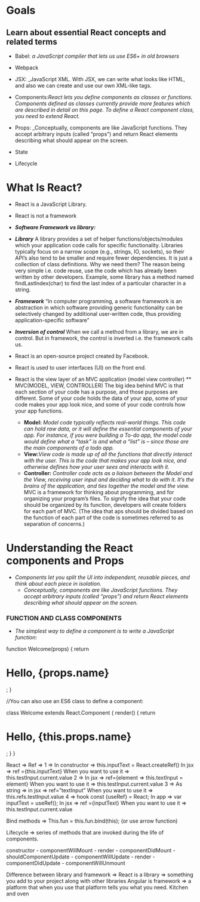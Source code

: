 # Goals

## Learn about essential React concepts and related terms

- Babel: _a JavaScript compiler that lets us use ES6+ in old browsers_
- Webpack
- JSX: \_JavaScript XML. With JSX, we can write what looks like HTML, and also we can create and use our own XML-like tags.
- Components:_React lets you define components as classes or functions. Components defined as classes currently provide more features which are described in detail on this page. To define a React component class, you need to extend React._

- Props: \_Conceptually, components are like JavaScript functions. They accept arbitrary inputs (called “props”) and return React elements describing what should appear on the screen.
- State
- Lifecycle

# What Is React?

- React is a JavaScript Library.
- React is not a framework
- **_Software Framework vs library:_**
- **_Library_** A library provides a set of helper functions/objects/modules which your application code calls for specific functionality. Libraries typically focus on a narrow scope (e.g., strings, IO, sockets), so their API’s also tend to be smaller and require fewer dependencies. It is just a collection of class definitions. Why we need them? The reason being very simple i.e. code reuse, use the code which has already been written by other developers. Example, some library has a method named findLastIndex(char) to find the last index of a particular character in a string.
- **_Framework_**
  “In computer programming, a software framework is an abstraction in which software providing generic functionality can be selectively changed by additional user-written code, thus providing application-specific software”

- **_Inversion of control_**
  When we call a method from a library, we are in control. But in framework, the control is inverted i.e. the framework calls us.

- React is an open-source project created by Facebook.
- React is used to user interfaces (UI) on the front end.
- React is the view layer of an MVC application (model view controller)
  \*\* MVC(MODEL, VIEW, CONTROLLER) The big idea behind MVC is that each section of your code has a purpose, and those purposes are different. Some of your code holds the data of your app, some of your code makes your app look nice, and some of your code controls how your app functions.
  - **Model:** _Model code typically reflects real-world things. This code can hold raw data, or it will define the essential components of your app. For instance, if you were building a To-do app, the model code would define what a “task” is and what a “list” is – since those are the main components of a todo app._
  - **View:**_View code is made up of all the functions that directly interact with the user. This is the code that makes your app look nice, and otherwise defines how your user sees and interacts with it._
  - **Controller:** _Controller code acts as a liaison between the Model and the View, receiving user input and deciding what to do with it. It’s the brains of the application, and ties together the model and the view._
    MVC is a framework for thinking about programming, and for organizing your program’s files. To signify the idea that your code should be organized by its function, developers will create folders for each part of MVC. (The idea that aps should be divided based on the function of each part of the code is sometimes referred to as separation of concerns.)

# Understanding the React components and Props

- _Components let you split the UI into independent, reusable pieces, and think about each piece in isolation._
  - _Conceptually, components are like JavaScript functions. They accept arbitrary inputs (called “props”) and return React elements describing what should appear on the screen._

### FUNCTION AND CLASS COMPONENTS

- _The simplest way to define a component is to write a JavaScript function:_

function Welcome(props) {
return <h1>Hello, {props.name}</h1>;
}

//You can also use an ES6 class to define a component:

class Welcome extends React.Component {
render() {
return <h1>Hello, {this.props.name}</h1>;
}
}

React =>
Ref =>
1 =>
In constructor => this.inputText = React.createRef()
In jsx => ref ={this.inputText}
When you want to use it => this.testInput.current.value
2 =>
In jsx => ref={element => this.textInput = element}
When you want to use it => this.testInput.current.value
3 =>
As string => in jsx => ref=”textInput”
When you want to use it => this.refs.testInput.value
4 => hook
const {useRef} = React;
In app => var inputText = useRef();
In jsx => ref ={inputText}
When you want to use it => this.testInput.current.value

Bind methods =>
This.fun = this.fun.bind(this); (or use arrow function)

Lifecycle =>
series of methods that are invoked during the life of components.

constructor - componentWillMount - render -
componentDidMount - shouldComponentUpdate - componentWillUpdate - render - componentDidUpdate -
componentWillUnmount

Difference between library and framework =>
React is a library => something you add to your project along with other libraries
Angular is framework => a platform that when you use that platform tells you what you need.
Kitchen and oven
